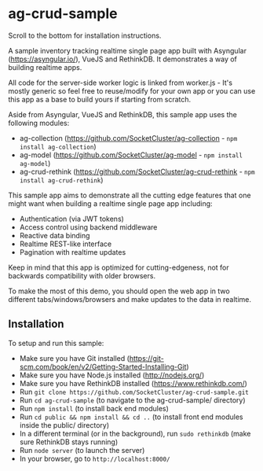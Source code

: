 # ag-crud-sample

Scroll to the bottom for installation instructions.

A sample inventory tracking realtime single page app built with Asyngular (https://asyngular.io/), VueJS and RethinkDB.
It demonstrates a way of building realtime apps.

All code for the server-side worker logic is linked from worker.js - It's mostly generic so feel free to reuse/modify for your own app
or you can use this app as a base to build yours if starting from scratch.

Aside from Asyngular, VueJS and RethinkDB, this sample app uses the following modules:
- ag-collection (https://github.com/SocketCluster/ag-collection - ```npm install ag-collection```)
- ag-model (https://github.com/SocketCluster/ag-model - ```npm install ag-model```)
- ag-crud-rethink (https://github.com/SocketCluster/ag-crud-rethink - ```npm install ag-crud-rethink```)

This sample app aims to demonstrate all the cutting edge features that one might want when
building a realtime single page app including:

- Authentication (via JWT tokens)
- Access control using backend middleware
- Reactive data binding
- Realtime REST-like interface
- Pagination with realtime updates

Keep in mind that this app is optimized for cutting-edgeness, not for backwards
compatibility with older browsers.

To make the most of this demo, you should open the web app in two different tabs/windows/browsers and
make updates to the data in realtime.


## Installation

To setup and run this sample:

- Make sure you have Git installed (https://git-scm.com/book/en/v2/Getting-Started-Installing-Git)
- Make sure you have Node.js installed (http://nodejs.org/)
- Make sure you have RethinkDB installed (https://www.rethinkdb.com/)
- Run ```git clone https://github.com/SocketCluster/ag-crud-sample.git```
- Run ```cd ag-crud-sample``` (to navigate to the ag-crud-sample/ directory)
- Run ```npm install``` (to install back end modules)
- Run ```cd public && npm install && cd ..``` (to install front end modules inside the public/ directory)
- In a different terminal (or in the background), run ```sudo rethinkdb``` (make sure RethinkDB stays running)
- Run ```node server``` (to launch the server)
- In your browser, go to ```http://localhost:8000/```
